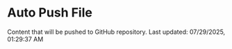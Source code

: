 # Auto Push File

Content that will be pushed to GitHub repository.
Last updated: 07/29/2025, 01:29:37 AM